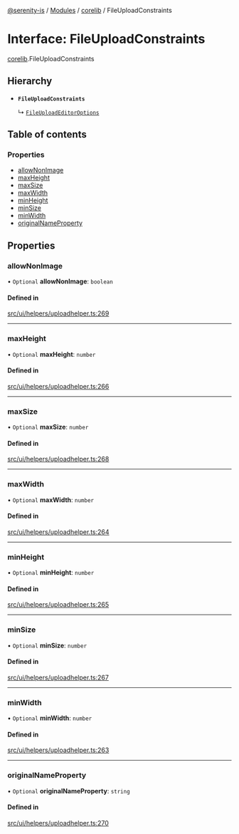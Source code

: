 [@serenity-is](../README.md) / [Modules](../modules.md) / [corelib](../modules/corelib.md) / FileUploadConstraints

# Interface: FileUploadConstraints

[corelib](../modules/corelib.md).FileUploadConstraints

## Hierarchy

- **`FileUploadConstraints`**

  ↳ [`FileUploadEditorOptions`](corelib.FileUploadEditorOptions.md)

## Table of contents

### Properties

- [allowNonImage](corelib.FileUploadConstraints.md#allownonimage)
- [maxHeight](corelib.FileUploadConstraints.md#maxheight)
- [maxSize](corelib.FileUploadConstraints.md#maxsize)
- [maxWidth](corelib.FileUploadConstraints.md#maxwidth)
- [minHeight](corelib.FileUploadConstraints.md#minheight)
- [minSize](corelib.FileUploadConstraints.md#minsize)
- [minWidth](corelib.FileUploadConstraints.md#minwidth)
- [originalNameProperty](corelib.FileUploadConstraints.md#originalnameproperty)

## Properties

### allowNonImage

• `Optional` **allowNonImage**: `boolean`

#### Defined in

[src/ui/helpers/uploadhelper.ts:269](https://github.com/serenity-is/serenity/blob/master/packages/corelib/src/ui/helpers/uploadhelper.ts#line&#x3D;269)

___

### maxHeight

• `Optional` **maxHeight**: `number`

#### Defined in

[src/ui/helpers/uploadhelper.ts:266](https://github.com/serenity-is/serenity/blob/master/packages/corelib/src/ui/helpers/uploadhelper.ts#line&#x3D;266)

___

### maxSize

• `Optional` **maxSize**: `number`

#### Defined in

[src/ui/helpers/uploadhelper.ts:268](https://github.com/serenity-is/serenity/blob/master/packages/corelib/src/ui/helpers/uploadhelper.ts#line&#x3D;268)

___

### maxWidth

• `Optional` **maxWidth**: `number`

#### Defined in

[src/ui/helpers/uploadhelper.ts:264](https://github.com/serenity-is/serenity/blob/master/packages/corelib/src/ui/helpers/uploadhelper.ts#line&#x3D;264)

___

### minHeight

• `Optional` **minHeight**: `number`

#### Defined in

[src/ui/helpers/uploadhelper.ts:265](https://github.com/serenity-is/serenity/blob/master/packages/corelib/src/ui/helpers/uploadhelper.ts#line&#x3D;265)

___

### minSize

• `Optional` **minSize**: `number`

#### Defined in

[src/ui/helpers/uploadhelper.ts:267](https://github.com/serenity-is/serenity/blob/master/packages/corelib/src/ui/helpers/uploadhelper.ts#line&#x3D;267)

___

### minWidth

• `Optional` **minWidth**: `number`

#### Defined in

[src/ui/helpers/uploadhelper.ts:263](https://github.com/serenity-is/serenity/blob/master/packages/corelib/src/ui/helpers/uploadhelper.ts#line&#x3D;263)

___

### originalNameProperty

• `Optional` **originalNameProperty**: `string`

#### Defined in

[src/ui/helpers/uploadhelper.ts:270](https://github.com/serenity-is/serenity/blob/master/packages/corelib/src/ui/helpers/uploadhelper.ts#line&#x3D;270)
